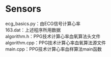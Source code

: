 # Sensors
ecg_basics.py：由ECG信号计算心率  
163.dat：上述程序所用数据  
algorithm.h：PPG技术计算心率血氧算法头文件  
algorithm.cpp：PPG技术计算心率血氧算法源文件  
main.cpp：PPG技术计算心率血样算法main函数  
